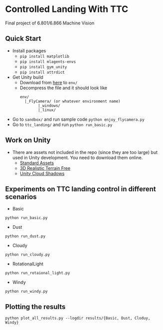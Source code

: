 # Controlled Landing With TTC
Final project of 6.801/6.866 Machine Vision

## Quick Start
* Install packages
  * `pip install matplotlib`
  * `pip install mlagents-envs`
  * `pip install gym_unity`
  * `pip install attrdict`
* Get Unity build
  * Download from [here](https://drive.google.com/drive/folders/1kw6Mc1XH4kpysUhAgfOJmEzQpdKhyrY7?usp=sharing) to `env/`
  * Decompress the file and it should look like
    ```
    env/
      |_FlyCamera/ (or whatever environment name)
            |_windows/
            |_linux/
    ```
* Go to `sandbox/` and run sample code `python enjoy_flycamera.py`
* Go to `ttc_landing/` and run `python run_basic.py`

## Work on Unity
* There are assets not included in the repo (since they are too large) but used in Unity development. You need to download them online.
  * [Standard Assets](https://assetstore.unity.com/packages/essentials/asset-packs/standard-assets-for-unity-2018-4-32351)
  * [3D Realistic Terrain Free](https://assetstore.unity.com/packages/3d/environments/landscapes/3d-realistic-terrain-free-182593)
  * [Unity Cloud Shadows](https://github.com/EntroPi-Games/Unity-Cloud-Shadows/)

## Experiments on TTC landing control in different scenarios
- Basic
``` 
python run_basic.py
```
- Dust
``` 
python run_dust.py
```
- Cloudy
``` 
python run_cloudy.py
```
- RotationalLight
``` 
python run_rotaional_light.py
```
- Windy
``` 
python run_windy.py
```

## Plotting the results
```
python plot_all_results.py --logdir results/{Basic, Dust, Cloduy, Windy}
```

